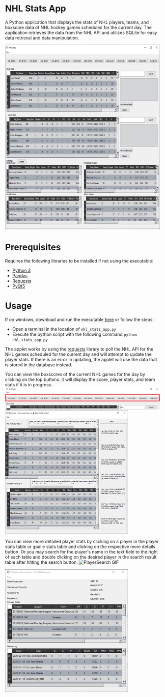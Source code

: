 # NHL Stats App

A Python application that displays the stats of NHL players, teams, and boxscore data of NHL hockey games scheduled for the current day.
The application retrieves the data from the NHL API and utilizes SQLite for easy data retrieval and data manipulation.

<img src="https://github.com/rshen25/nhl_stats_app/blob/master/res/mainWindow.PNG" height="600" width="700"> 

# Prerequisites
Requires the following libraries to be installed if not using the executable:
- <a href=https://www.python.org/downloads/>Python 3</a>
- <a href=https://pandas.pydata.org/>Pandas</a>
- <a href=https://requests.readthedocs.io/en/master/user/install/#install>Requests</a>
- <a href=https://pypi.org/project/PyQt5/>PyQt5</a>

# Usage
If on windows, download and run the executable <a href = https://github.com/rshen25/nhl_stats_app/raw/master/dist/NHLStatsApp.exe>here</a> or follow the steps:
- Open a terminal in the location of `nhl_stats_app.py`
- Execute the python script with the following command `python nhl_stats_app.py`

The applet works by using the <a href=https://requests.readthedocs.io/en/master/user/install/#install>requests</a> library to poll the NHL API for the NHL games scheduled for the current day and will attempt to update the player stats. If there is an error in updating, the applet will use the data that is stored in the database instead.

You can view the boxscores of the current NHL games for the day by clicking on the top buttons.
It will display the score, player stats, and team stats if it is in progress.
<img src="https://github.com/rshen25/nhl_stats_app/blob/master/res/mainWindow2_boxscore_highlight.png">
<img src="https://github.com/rshen25/nhl_stats_app/blob/master/res/boxscore.PNG" height="400" width="400"> 

You can view more detailed player stats by clicking on a player in the player stats table or goalie stats table
and clicking on the respective more details button. Or you may search for the player's name in the text field to
the right of each table and double clicking on the desired player in the search result table after hitting the search button.
![PlayerSearch GIF](http://g.recordit.co/FSMs69esoP.gif)

<img src="https://github.com/rshen25/nhl_stats_app/blob/master/res/playerWindow.PNG" height="400" width="400"> 
